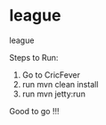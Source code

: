 # league
league

Steps to Run:

1) Go to CricFever
2) run mvn clean install
3) run mvn jetty:run

Good to go !!!
